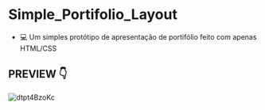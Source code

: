 # Simple_Portifolio_Layout

- 💻 Um simples protótipo de apresentação de portifólio feito com apenas HTML/CSS

## PREVIEW 👇

![dtpt4BzoKc](https://user-images.githubusercontent.com/80642632/143502870-bc4746c8-e90c-4b85-9f99-e2542eded152.gif)
